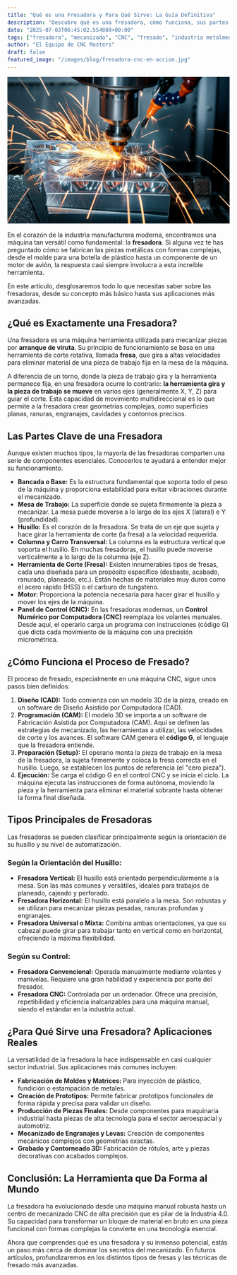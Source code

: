```yaml
---
title: "Qué es una Fresadora y Para Qué Sirve: La Guía Definitiva"
description: "Descubre qué es una fresadora, cómo funciona, sus partes principales y sus aplicaciones clave en la industria. La guía esencial sobre el mecanizado por fresado."
date: "2025-07-03T06:45:02.554809+00:00"
tags: ["fresadora", "mecanizado", "CNC", "fresado", "industria metalmecánica", "herramientas de corte"]
author: "El Equipo de CNC Masters"
draft: false
featured_image: "/images/blog/fresadora-cnc-en-accion.jpg"
---
```


![Qué es una Fresadora y Para Qué Sirve: La Guía Definitiva](featured.png)


En el corazón de la industria manufacturera moderna, encontramos una máquina tan versátil como fundamental: la **fresadora**. Si alguna vez te has preguntado cómo se fabrican las piezas metálicas con formas complejas, desde el molde para una botella de plástico hasta un componente de un motor de avión, la respuesta casi siempre involucra a esta increíble herramienta.

En este artículo, desglosaremos todo lo que necesitas saber sobre las fresadoras, desde su concepto más básico hasta sus aplicaciones más avanzadas.

## ¿Qué es Exactamente una Fresadora?

Una fresadora es una máquina herramienta utilizada para mecanizar piezas por **arranque de viruta**. Su principio de funcionamiento se basa en una herramienta de corte rotativa, llamada **fresa**, que gira a altas velocidades para eliminar material de una pieza de trabajo fija en la mesa de la máquina.

A diferencia de un torno, donde la pieza de trabajo gira y la herramienta permanece fija, en una fresadora ocurre lo contrario: **la herramienta gira y la pieza de trabajo se mueve** en varios ejes (generalmente X, Y, Z) para guiar el corte. Esta capacidad de movimiento multidireccional es lo que permite a la fresadora crear geometrías complejas, como superficies planas, ranuras, engranajes, cavidades y contornos precisos.

## Las Partes Clave de una Fresadora

Aunque existen muchos tipos, la mayoría de las fresadoras comparten una serie de componentes esenciales. Conocerlos te ayudará a entender mejor su funcionamiento.

*   **Bancada o Base:** Es la estructura fundamental que soporta todo el peso de la máquina y proporciona estabilidad para evitar vibraciones durante el mecanizado.
*   **Mesa de Trabajo:** La superficie donde se sujeta firmemente la pieza a mecanizar. La mesa puede moverse a lo largo de los ejes X (lateral) e Y (profundidad).
*   **Husillo:** Es el corazón de la fresadora. Se trata de un eje que sujeta y hace girar la herramienta de corte (la fresa) a la velocidad requerida.
*   **Columna y Carro Transversal:** La columna es la estructura vertical que soporta el husillo. En muchas fresadoras, el husillo puede moverse verticalmente a lo largo de la columna (eje Z).
*   **Herramienta de Corte (Fresa):** Existen innumerables tipos de fresas, cada una diseñada para un propósito específico (desbaste, acabado, ranurado, planeado, etc.). Están hechas de materiales muy duros como el acero rápido (HSS) o el carburo de tungsteno.
*   **Motor:** Proporciona la potencia necesaria para hacer girar el husillo y mover los ejes de la máquina.
*   **Panel de Control (CNC):** En las fresadoras modernas, un **Control Numérico por Computadora (CNC)** reemplaza los volantes manuales. Desde aquí, el operario carga un programa con instrucciones (código G) que dicta cada movimiento de la máquina con una precisión micrométrica.

## ¿Cómo Funciona el Proceso de Fresado?

El proceso de fresado, especialmente en una máquina CNC, sigue unos pasos bien definidos:

1.  **Diseño (CAD):** Todo comienza con un modelo 3D de la pieza, creado en un software de Diseño Asistido por Computadora (CAD).
2.  **Programación (CAM):** El modelo 3D se importa a un software de Fabricación Asistida por Computadora (CAM). Aquí se definen las estrategias de mecanizado, las herramientas a utilizar, las velocidades de corte y los avances. El software CAM genera el **código G**, el lenguaje que la fresadora entiende.
3.  **Preparación (Setup):** El operario monta la pieza de trabajo en la mesa de la fresadora, la sujeta firmemente y coloca la fresa correcta en el husillo. Luego, se establecen los puntos de referencia (el "cero pieza").
4.  **Ejecución:** Se carga el código G en el control CNC y se inicia el ciclo. La máquina ejecuta las instrucciones de forma autónoma, moviendo la pieza y la herramienta para eliminar el material sobrante hasta obtener la forma final diseñada.

## Tipos Principales de Fresadoras

Las fresadoras se pueden clasificar principalmente según la orientación de su husillo y su nivel de automatización.

### Según la Orientación del Husillo:
*   **Fresadora Vertical:** El husillo está orientado perpendicularmente a la mesa. Son las más comunes y versátiles, ideales para trabajos de planeado, cajeado y perforado.
*   **Fresadora Horizontal:** El husillo está paralelo a la mesa. Son robustas y se utilizan para mecanizar piezas pesadas, ranuras profundas y engranajes.
*   **Fresadora Universal o Mixta:** Combina ambas orientaciones, ya que su cabezal puede girar para trabajar tanto en vertical como en horizontal, ofreciendo la máxima flexibilidad.

### Según su Control:
*   **Fresadora Convencional:** Operada manualmente mediante volantes y manivelas. Requiere una gran habilidad y experiencia por parte del fresador.
*   **Fresadora CNC:** Controlada por un ordenador. Ofrece una precisión, repetibilidad y eficiencia inalcanzables para una máquina manual, siendo el estándar en la industria actual.

## ¿Para Qué Sirve una Fresadora? Aplicaciones Reales

La versatilidad de la fresadora la hace indispensable en casi cualquier sector industrial. Sus aplicaciones más comunes incluyen:

*   **Fabricación de Moldes y Matrices:** Para inyección de plástico, fundición o estampación de metales.
*   **Creación de Prototipos:** Permite fabricar prototipos funcionales de forma rápida y precisa para validar un diseño.
*   **Producción de Piezas Finales:** Desde componentes para maquinaria industrial hasta piezas de alta tecnología para el sector aeroespacial y automotriz.
*   **Mecanizado de Engranajes y Levas:** Creación de componentes mecánicos complejos con geometrías exactas.
*   **Grabado y Contorneado 3D:** Fabricación de rótulos, arte y piezas decorativas con acabados complejos.

## Conclusión: La Herramienta que Da Forma al Mundo

La fresadora ha evolucionado desde una máquina manual robusta hasta un centro de mecanizado CNC de alta precisión que es pilar de la Industria 4.0. Su capacidad para transformar un bloque de material en bruto en una pieza funcional con formas complejas la convierte en una tecnología esencial.

Ahora que comprendes qué es una fresadora y su inmenso potencial, estás un paso más cerca de dominar los secretos del mecanizado. En futuros artículos, profundizaremos en los distintos tipos de fresas y las técnicas de fresado más avanzadas.